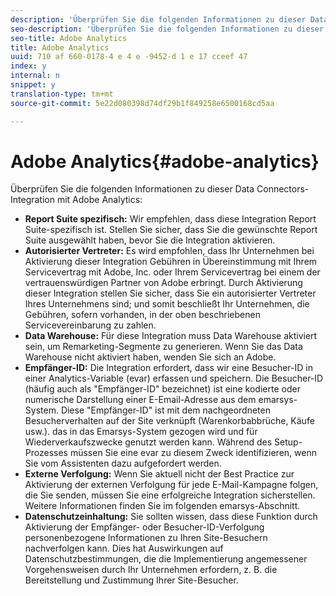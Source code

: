 ```yaml
---
description: 'Überprüfen Sie die folgenden Informationen zu dieser Data Connectors-Integration mit Adobe Analytics. '
seo-description: 'Überprüfen Sie die folgenden Informationen zu dieser Data Connectors-Integration mit Adobe Analytics. '
seo-title: Adobe Analytics
title: Adobe Analytics
uuid: 710 af 660-0178-4 e 4 e -9452-d 1 e 17 cceef 47
index: y
internal: n
snippet: y
translation-type: tm+mt
source-git-commit: 5e22d080398d74df29b1f849258e6500168cd5aa

---
```



# Adobe Analytics{#adobe-analytics}

Überprüfen Sie die folgenden Informationen zu dieser Data Connectors-Integration mit Adobe Analytics:

* **Report Suite spezifisch:** Wir empfehlen, dass diese Integration Report Suite-spezifisch ist. Stellen Sie sicher, dass Sie die gewünschte Report Suite ausgewählt haben, bevor Sie die Integration aktivieren.
* **Autorisierter Vertreter:** Es wird empfohlen, dass Ihr Unternehmen bei Aktivierung dieser Integration Gebühren in Übereinstimmung mit Ihrem Servicevertrag mit Adobe, Inc. oder Ihrem Servicevertrag bei einem der vertrauenswürdigen Partner von Adobe erbringt. Durch Aktivierung dieser Integration stellen Sie sicher, dass Sie ein autorisierter Vertreter Ihres Unternehmens sind; und somit beschließt Ihr Unternehmen, die Gebühren, sofern vorhanden, in der oben beschriebenen Servicevereinbarung zu zahlen.
* **Data Warehouse:** Für diese Integration muss Data Warehouse aktiviert sein, um Remarketing-Segmente zu generieren. Wenn Sie das Data Warehouse nicht aktiviert haben, wenden Sie sich an Adobe.
* **Empfänger-ID:** Die Integration erfordert, dass wir eine Besucher-ID in einer Analytics-Variable (evar) erfassen und speichern. Die Besucher-ID (häufig auch als "Empfänger-ID" bezeichnet) ist eine kodierte oder numerische Darstellung einer E-Email-Adresse aus dem emarsys-System. Diese "Empfänger-ID" ist mit dem nachgeordneten Besucherverhalten auf der Site verknüpft (Warenkorbabbrüche, Käufe usw.). das in das Emarsys-System gezogen wird und für Wiederverkaufszwecke genutzt werden kann. Während des Setup-Prozesses müssen Sie eine evar zu diesem Zweck identifizieren, wenn Sie vom Assistenten dazu aufgefordert werden.
* **Externe Verfolgung:** Wenn Sie aktuell nicht der Best Practice zur Aktivierung der externen Verfolgung für jede E-Mail-Kampagne folgen, die Sie senden, müssen Sie eine erfolgreiche Integration sicherstellen. Weitere Informationen finden Sie im folgenden emarsys-Abschnitt.
* **Datenschutzeinhaltung:** Sie sollten wissen, dass diese Funktion durch Aktivierung der Empfänger- oder Besucher-ID-Verfolgung personenbezogene Informationen zu Ihren Site-Besuchern nachverfolgen kann. Dies hat Auswirkungen auf Datenschutzbestimmungen, die die Implementierung angemessener Vorgehensweisen durch Ihr Unternehmen erfordern, z. B. die Bereitstellung und Zustimmung Ihrer Site-Besucher.


